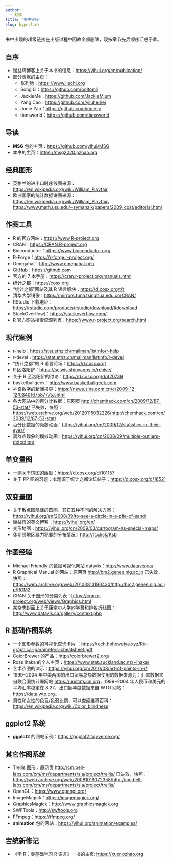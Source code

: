 ```yaml
---
author: 
  - 赵鹏
title: '书中链接'
slug: hyperlink
---
```


书中出现的超级链接在出版过程中因故全部删除，现按章节先后顺序汇总于此。

## 自序

- 谢益辉博客上关于本书的信息：<https://yihui.org/cn/publication/>
- 部分贡献的主页：
  - 张列弛：<https://www.liechi.org>
  - Song Li：<https://github.com/boltomli>
  - JackieMe：<https://github.com/JackieMium>
  - Yang Cao：<https://github.com/yiluheihei>
  - Jonie Yao：<https://github.com/jonie-y>
  - tiansworld：<https://github.com/tiansworld>

## 导读

- **MSG** 包的主页：<https://github.com/yihui/MSG>
- 本书的主页：<https://msg2020.pzhao.org>

## 经典图形

- 英格兰的进出口时序线图来源： <https://en.wikipedia.org/wiki/William_Playfair>
- 欧洲国家的统计数据饼图来源：<https://en.wikipedia.org/wiki/William_Playfair>，<https://www.math.usu.edu/~symanzik/papers/2009_cost/editorial.html>

## 作图工具

- R 的官方网站：<https://www.R-project.org>
- CRAN：<https://CRAN.R-project.org>
- Bioconductor：<https://www.bioconductor.org/>
- R-Forge：<https://r-forge.r-project.org/>
- Omegahat：<http://www.omegahat.net/>
- GitHub：<https://github.com>
- 官方的 7 本手册：<https://cran.r-project.org/manuals.html>
- 统计之都：<https://cosx.org>
- “统计之都”网站及其 R 语言版块：<https://d.cosx.org/t/r>
- 清华大学镜像：<https://mirrors.tuna.tsinghua.edu.cn/CRAN/>
- RStudio 下载地址：<https://rstudio.com/products/rstudio/download/#download>
- StackOverflow]：<https://stackoverflow.com/>
- R 官方网站搜索资源列表：<https://www.r-project.org/search.html>

## 现代案例

- r-help：<https://stat.ethz.ch/mailman/listinfo/r-help>
- r-devel：<https://stat.ethz.ch/mailman/listinfo/r-devel>
- “统计之都”的 R 语言论坛：<https://d.cosx.org/>
- R 区洛阳铲：<https://sciwis.shinyapps.io/rchive/>
- 关于 R 区洛阳铲的讨论：<https://d.cosx.org/d/420739>
- basketballgeek：<http://www.basketballgeek.com>
- 神奇数字的新闻报导：<https://news.sina.com.cn/c/2009-12-12/034016758777s.shtml>
- 各大网站中的百分比数据：原网页 <http://chemhack.com/cn/2009/12/87-53-stat/> 已失效，快照：<https://web.archive.org/web/20120115032226/http://chemhack.com/cn/2009/12/87-53-stat/>
- 百分比数据的频数动画：<https://yihui.org/cn/2009/12/statistics-in-their-eyes/>
- 离群点现象的模拟动画：<https://yihui.org/cn/2008/09/multiple-outliers-detection/>

## 单变量图

- 一则关于饼图的幽默：<https://d.cosx.org/d/101157>
- 关于 PP 图的习题：本题源于统计之都论坛帖子：<https://d.cosx.org/d/18521>

## 双变量图

- 关于散点图隐藏的圆圈，其它五种不同的解决方案：<https://yihui.org/en/2008/09/to-see-a-circle-in-a-pile-of-sand/>
- 谢益辉的英文博客：<https://yihui.org/en/>
- 变形地图：<https://yihui.org/cn/2009/03/cartogram-as-special-maps/>
- 休斯顿地区暴力犯罪的分布情况：<http://1t.click/Ksb>

## 作图经验

- Michael Friendly 的数据可视化网站 datavis：<http://www.datavis.ca/>
- R Graphical Manual 的网站：原网页 <http://bm2.genes.nig.ac.jp> 已失效，快照：<https://web.archive.org/web/20100813180430/http://bm2.genes.nig.ac.jp/RGM2>
- CRAN 关于图形的分类列表：<https://cran.r-project.org/web/views/Graphics.html>
- 某杂志封面上关于康奈尔大学的学费和排名折线图：<http://www.datavis.ca/gallery/context.php>

## R 基础作图系统

- 一个图形参数的可视化查询卡片 ：<https://tech.hohoweiya.xyz/R/r-graphical-parameters-cheatsheet.pdf>
- ColorBrewer 的产品：<http://colorbrewer2.org/>
- Ross Ihaka 的个人主页：<https://www.stat.auckland.ac.nz/~ihaka/>
- 艺术点图的演示：<https://yihui.org/cn/2010/08/art-of-points-in-r/>
- 1999\~2004 年中美两国的出口贸易总额数据使用的数据来源为：汇率数据来自联合国统计署网站 <https://unstats.un.org>，1999\~2004 年人民币和美元的平均汇率稳定在 8.27，出口额年度数据来自 WTO 网站：<https://data.wto.org>。
- 男性和女性的色盲/色弱比例，可以查阅维基百科：<https://en.wikipedia.org/wiki/Color_blindness>

## ggplot2 系统

- **ggplot2** 的网站示例：<https://ggplot2.tidyverse.org/>

## 其它作图系统

- Trellis 图形：原网页 <http://cm.bell-labs.com/cm/ms/departments/sia/project/trellis/> 已失效，快照：<https://web.archive.org/web/20081019072358/http://cm.bell-labs.com/cm/ms/departments/sia/project/trellis/>
- OpenGL：<https://www.opengl.org/>
- ImageMagick：<https://imagemagick.org/>
- GraphicsMagick：<http://www.graphicsmagick.org>
- SWFTools：<http://swftools.org>
- FFmpeg：<https://ffmpeg.org/>
- **animation** 包的网站：<https://yihui.org/animation/examples/>

## 古统新修记

- 《学 R：零基础学习 R 语言》一书的主页: <https://xuer.pzhao.org>
